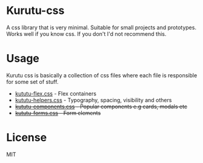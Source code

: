 # Kurutu-css

A css library that is very minimal. Suitable for small projects and prototypes.
Works well if you know css. If you don't I'd not recommend this.

# Usage

Kurutu css is basically a collection of css files where each file is responsible for some set of stuff.

- [kututu-flex.css](src/kurutu-flex.css) - Flex containers
- [kututu-helpers.css](src/kurutu-helpers.css) - Typography, spacing, visibility and others
- ~~[kututu-components.css](src/kurutu-flex.css) - Popular components e.g cards, modals etc~~
- ~~[kututu-forms.css](src/kurutu-flex.css) - Form elements~~

# License

MIT
